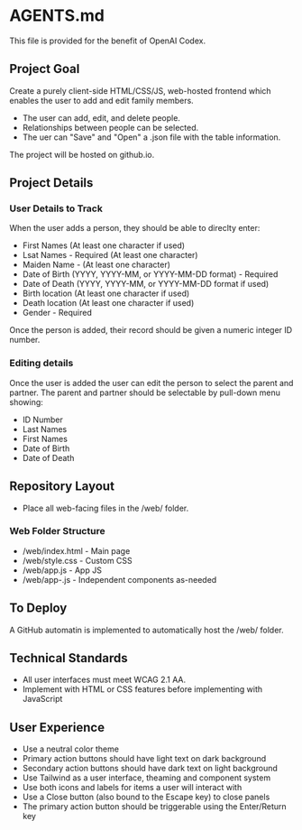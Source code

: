 # AGENTS.md
This file is provided for the benefit of OpenAI Codex.

## Project Goal
Create a purely client-side HTML/CSS/JS, web-hosted frontend which enables the user to add and edit family members.
* The user can add, edit, and delete people.
* Relationships between people can be selected.
* The uer can "Save" and "Open" a .json file with the table information.

The project will be hosted on github.io.

## Project Details

### User Details to Track
When the user adds a person, they should be able to direclty enter:
* First Names (At least one character if used)
* Lsat Names - Required (At least one character)
* Maiden Name - (At least one character)
* Date of Birth (YYYY, YYYY-MM, or YYYY-MM-DD format) - Required
* Date of Death (YYYY, YYYY-MM, or YYYY-MM-DD format if used)
* Birth location (At least one character if used)
* Death location (At least one character if used)
* Gender - Required

Once the person is added, their record should be given a numeric integer ID number. 

### Editing details
Once the user is added the user can edit the person to select the parent and partner. The parent and partner should be selectable by pull-down menu showing:
* ID Number
* Last Names
* First Names
* Date of Birth
* Date of Death

## Repository Layout
* Place all web-facing files in the /web/ folder.

### Web Folder Structure
* /web/index.html - Main page
* /web/style.css - Custom CSS
* /web/app.js - App JS
* /web/app-<module>.js - Independent components as-needed

## To Deploy
A GitHub automatin is implemented to automatically host the /web/ folder. 

## Technical Standards
* All user interfaces must meet WCAG 2.1 AA.
* Implement with HTML or CSS features before implementing with JavaScript

## User Experience
* Use a neutral color theme
* Primary action buttons should have light text on dark background
* Secondary action buttons should have dark text on light background
* Use Tailwind as a user interface, theaming and component system
* Use both icons and labels for items a user will interact with
* Use a Close button (also bound to the Escape key) to close panels
* The primary action button should be triggerable using the Enter/Return key
